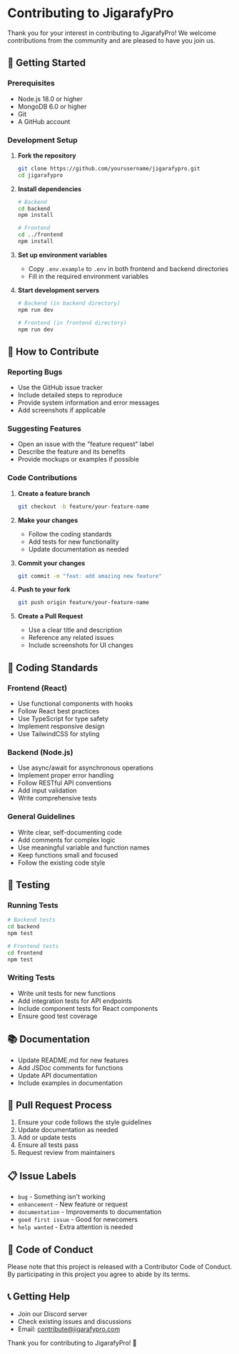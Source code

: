 # Contributing to JigarafyPro

Thank you for your interest in contributing to JigarafyPro! We welcome contributions from the community and are pleased to have you join us.

## 🚀 Getting Started

### Prerequisites
- Node.js 18.0 or higher
- MongoDB 6.0 or higher
- Git
- A GitHub account

### Development Setup

1. **Fork the repository**
   ```bash
   git clone https://github.com/yourusername/jigarafypro.git
   cd jigarafypro
   ```

2. **Install dependencies**
   ```bash
   # Backend
   cd backend
   npm install

   # Frontend
   cd ../frontend
   npm install
   ```

3. **Set up environment variables**
   - Copy `.env.example` to `.env` in both frontend and backend directories
   - Fill in the required environment variables

4. **Start development servers**
   ```bash
   # Backend (in backend directory)
   npm run dev

   # Frontend (in frontend directory)
   npm run dev
   ```

## 🎯 How to Contribute

### Reporting Bugs
- Use the GitHub issue tracker
- Include detailed steps to reproduce
- Provide system information and error messages
- Add screenshots if applicable

### Suggesting Features
- Open an issue with the "feature request" label
- Describe the feature and its benefits
- Provide mockups or examples if possible

### Code Contributions

1. **Create a feature branch**
   ```bash
   git checkout -b feature/your-feature-name
   ```

2. **Make your changes**
   - Follow the coding standards
   - Add tests for new functionality
   - Update documentation as needed

3. **Commit your changes**
   ```bash
   git commit -m "feat: add amazing new feature"
   ```

4. **Push to your fork**
   ```bash
   git push origin feature/your-feature-name
   ```

5. **Create a Pull Request**
   - Use a clear title and description
   - Reference any related issues
   - Include screenshots for UI changes

## 📝 Coding Standards

### Frontend (React)
- Use functional components with hooks
- Follow React best practices
- Use TypeScript for type safety
- Implement responsive design
- Use TailwindCSS for styling

### Backend (Node.js)
- Use async/await for asynchronous operations
- Implement proper error handling
- Follow RESTful API conventions
- Add input validation
- Write comprehensive tests

### General Guidelines
- Write clear, self-documenting code
- Add comments for complex logic
- Use meaningful variable and function names
- Keep functions small and focused
- Follow the existing code style

## 🧪 Testing

### Running Tests
```bash
# Backend tests
cd backend
npm test

# Frontend tests
cd frontend
npm test
```

### Writing Tests
- Write unit tests for new functions
- Add integration tests for API endpoints
- Include component tests for React components
- Ensure good test coverage

## 📚 Documentation

- Update README.md for new features
- Add JSDoc comments for functions
- Update API documentation
- Include examples in documentation

## 🔄 Pull Request Process

1. Ensure your code follows the style guidelines
2. Update documentation as needed
3. Add or update tests
4. Ensure all tests pass
5. Request review from maintainers

## 📋 Issue Labels

- `bug` - Something isn't working
- `enhancement` - New feature or request
- `documentation` - Improvements to documentation
- `good first issue` - Good for newcomers
- `help wanted` - Extra attention is needed

## 🤝 Code of Conduct

Please note that this project is released with a Contributor Code of Conduct. By participating in this project you agree to abide by its terms.

## 📞 Getting Help

- Join our Discord server
- Check existing issues and discussions
- Email: contribute@jigarafypro.com

Thank you for contributing to JigarafyPro! 🎉

